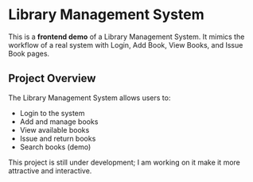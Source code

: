 
# Library Management System 

This is a **frontend demo** of a Library Management System. It mimics the workflow of a real system with Login, Add Book, View Books, and Issue Book pages.  

## Project Overview

The Library Management System allows users to:

- Login to the system
- Add and manage books
- View available books
- Issue and return books
- Search books (demo)


This project is still under development; I am working on it make it more attractive and interactive.
